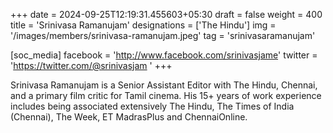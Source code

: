 +++
date = 2024-09-25T12:19:31.455603+05:30
draft = false
weight = 400
title = 'Srinivasa Ramanujam'
designations = ['The Hindu']
img = '/images/members/srinivasa-ramanujam.jpeg'
tag = 'srinivasaramanujam'

[soc_media]
facebook = 'http://www.facebook.com/srinivasjame'
twitter = 'https://twitter.com/@srinivasjam '
+++

Srinivasa Ramanujam is a Senior Assistant Editor with The Hindu, Chennai, and a primary film critic for Tamil cinema. His 15+ years of work experience includes being associated extensively The Hindu, The Times of India (Chennai), The Week, ET MadrasPlus and ChennaiOnline.
